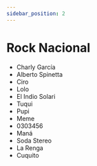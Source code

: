 ```yaml
---
sidebar_position: 2
---
```


# Rock Nacional

- Charly García
- Alberto Spinetta
- Ciro
- Lolo
- El Indio Solari
- Tuqui
- Pupi
- Meme
- 0303456
- Maná
- Soda Stereo
- La Renga
- Cuquito
